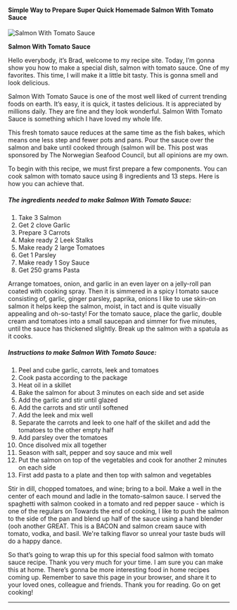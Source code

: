             

#### Simple Way to Prepare Super Quick Homemade Salmon With Tomato Sauce

![Salmon With Tomato Sauce](https://img-global.cpcdn.com/recipes/6508195124084736/751x532cq70/salmon-with-tomato-sauce-recipe-main-photo.jpg)

**Salmon With Tomato Sauce**

Hello everybody, it’s Brad, welcome to my recipe site. Today, I’m gonna show you how to make a special dish, salmon with tomato sauce. One of my favorites. This time, I will make it a little bit tasty. This is gonna smell and look delicious.

Salmon With Tomato Sauce is one of the most well liked of current trending foods on earth. It’s easy, it is quick, it tastes delicious. It is appreciated by millions daily. They are fine and they look wonderful. Salmon With Tomato Sauce is something which I have loved my whole life.

This fresh tomato sauce reduces at the same time as the fish bakes, which means one less step and fewer pots and pans. Pour the sauce over the salmon and bake until cooked through (salmon will be. This post was sponsored by The Norwegian Seafood Council, but all opinions are my own.

To begin with this recipe, we must first prepare a few components. You can cook salmon with tomato sauce using 8 ingredients and 13 steps. Here is how you can achieve that.

##### The ingredients needed to make Salmon With Tomato Sauce:

1.  Take 3 Salmon
2.  Get 2 clove Garlic
3.  Prepare 3 Carrots
4.  Make ready 2 Leek Stalks
5.  Make ready 2 large Tomatoes
6.  Get 1 Parsley
7.  Make ready 1 Soy Sauce
8.  Get 250 grams Pasta

Arrange tomatoes, onion, and garlic in an even layer on a jelly-roll pan coated with cooking spray. Then it is simmered in a spicy l tomato sauce consisting of, garlic, ginger parsley, paprika, onions I like to use skin-on salmon it helps keep the salmon, moist, in tact and is quite visually appealing and oh-so-tasty! For the tomato sauce, place the garlic, double cream and tomatoes into a small saucepan and simmer for five minutes, until the sauce has thickened slightly. Break up the salmon with a spatula as it cooks.

##### Instructions to make Salmon With Tomato Sauce:

1.  Peel and cube garlic, carrots, leek and tomatoes
2.  Cook pasta according to the package
3.  Heat oil in a skillet
4.  Bake the salmon for about 3 minutes on each side and set aside
5.  Add the garlic and stir until glazed
6.  Add the carrots and stir until softened
7.  Add the leek and mix well
8.  Separate the carrots and leek to one half of the skillet and add the tomatoes to the other empty half
9.  Add parsley over the tomatoes
10.  Once disolved mix all together
11.  Season with salt, pepper and soy sauce and mix well
12.  Put the salmon on top of the vegetables and cook for another 2 minutes on each side
13.  First add pasta to a plate and then top with salmon and vegetables

Stir in dill, chopped tomatoes, and wine; bring to a boil. Make a well in the center of each mound and ladle in the tomato-salmon sauce. I served the spaghetti with salmon cooked in a tomato and red pepper sauce - which is one of the regulars on Towards the end of cooking, I like to push the salmon to the side of the pan and blend up half of the sauce using a hand blender (ooh another GREAT. This is a BACON and salmon cream sauce with tomato, vodka, and basil. We're talking flavor so unreal your taste buds will do a happy dance.

So that’s going to wrap this up for this special food salmon with tomato sauce recipe. Thank you very much for your time. I am sure you can make this at home. There’s gonna be more interesting food in home recipes coming up. Remember to save this page in your browser, and share it to your loved ones, colleague and friends. Thank you for reading. Go on get cooking!

* * *